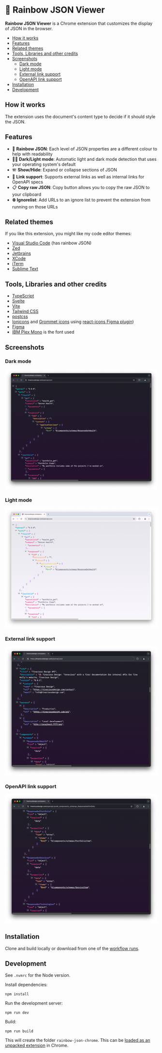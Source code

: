 # 🌈 Rainbow JSON Viewer

**Rainbow JSON Viewer** is a Chrome extension that customizes the display of JSON in the browser.

- [How it works](#how-it-works)
- [Features](#features)
- [Related themes](#related-themes)
- [Tools, Libraries and other credits](#tools-libraries-and-other-credits)
- [Screenshots](#screenshots)
  - [Dark mode](#dark-mode)
  - [Light mode](#light-mode)
  - [External link support](#external-link-support)
  - [OpenAPI link support](#openapi-link-support)
- [Installation](#installation)
- [Development](#development)


## How it works

The extension uses the document's content type to decide if it should style the JSON.

## Features

- 🌈 **Rainbow JSON**: Each level of JSON properties are a different colour to help with readability
- 🌝🌚 **Dark/Light mode**: Automatic light and dark mode detection that uses your operating system's default
- 🪗 **Show/Hide**: Expand or collapse sections of JSON
- 🔗 **Link support**: Supports external links as well as internal links for OpenAPI specs
- 📋 **Copy raw JSON**: Copy button allows you to copy the raw JSON to your clipboard
- ⛔️ **Ignorelist**: Add URLs to an ignore list to prevent the extension from running on those URLs

## Related themes

If you like this extension, you might like my code editor themes:

- [Visual Studio Code](https://marketplace.visualstudio.com/items?itemName=tinaciousdesign.theme-tinaciousdesign) (has rainbow JSON)
- [Zed](https://gist.github.com/tinacious/dbdf82337ee6b461f438c6eb56ccb7b6)
- [Jetbrains](https://github.com/tinacious/jetbrains-tinacious-design-theme)
- [XCode](https://github.com/tinacious/tinacious-xcode-color-theme)
- [iTerm](https://github.com/tinacious/iterm-tinacious-design-theme)
- [Sublime Text](https://github.com/tinacious/sublime-tinacious-design-syntax)


## Tools, Libraries and other credits

- [TypeScript](https://www.typescriptlang.org/)
- [Svelte](https://svelte.dev/)
- [Vite](https://vite.dev/)
- [Tailwind CSS](https://tailwindcss.com)
- [postcss](https://postcss.org/)
- [Ionicons](https://ionic.io/ionicons) and [Grommet icons](https://icons.grommet.io/) using [react-icons Figma plugin](https://www.figma.com/community/plugin/921172243620367846/import-react-icons))
- [Figma](https://www.figma.com/)
- [IBM Plex Mono](https://fonts.google.com/specimen/IBM+Plex+Mono) is the font used


## Screenshots

### Dark mode

![](./screenshots/dark-mode.png)

### Light mode

![](./screenshots/light-mode.png)

### External link support

![](./screenshots/links-external.png)

### OpenAPI link support

![](./screenshots/links-openapi.png)


## Installation

Clone and build locally or download from one of the [workflow runs](https://github.com/tinacious/rainbow-json-chrome/actions/workflows/package.yml).


## Development

See `.nvmrc` for the Node version.

Install dependencies:

    npm install

Run the development server:

    npm run dev

Build:

    npm run build

This will create the folder `rainbow-json-chrome`. This can be [loaded as an unpacked extension](https://knowledge.workspace.google.com/kb/load-unpacked-extensions-000005962) in Chrome.
